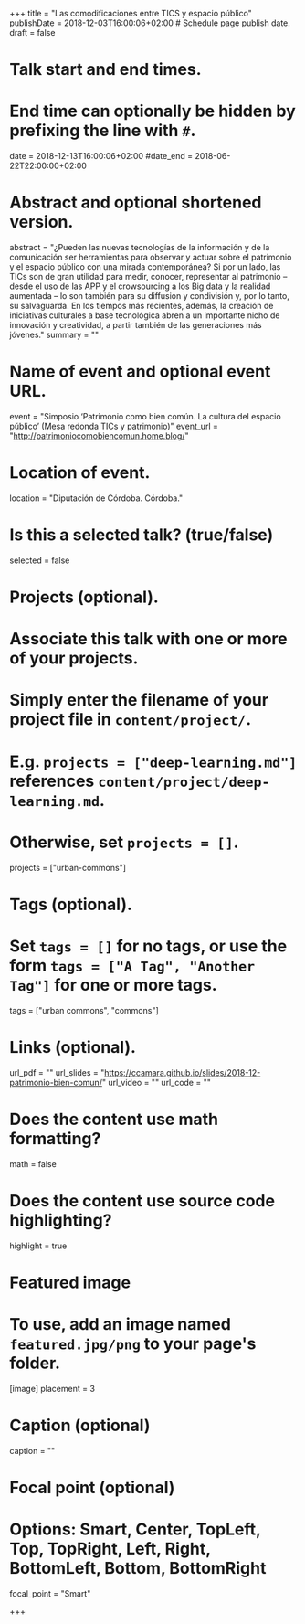 +++
title = "Las comodificaciones entre TICS y espacio público"
publishDate = 2018-12-03T16:00:06+02:00  # Schedule page publish date.
draft = false

# Talk start and end times.
#   End time can optionally be hidden by prefixing the line with `#`.
date = 2018-12-13T16:00:06+02:00
#date_end = 2018-06-22T22:00:00+02:00

# Abstract and optional shortened version.
abstract = "¿Pueden las nuevas tecnologías de la información y de la comunicación ser herramientas para observar y actuar sobre el patrimonio y el espacio público con una mirada contemporánea? Si por un lado, las TICs son de gran utilidad para medir, conocer, representar al patrimonio – desde el uso de las APP y el crowsourcing a los Big data y la realidad aumentada – lo son también para su  diffusion y condivisión y, por lo tanto, su salvaguarda. En los tiempos más recientes, además, la creación de iniciativas culturales a base tecnológica abren a un importante nicho de innovación y creatividad, a partir también de las generaciones más jóvenes."
summary = ""

# Name of event and optional event URL.
event = "Simposio ‘Patrimonio como bien común. La cultura del espacio público’ (Mesa redonda TICs y patrimonio)"
event_url = "http://patrimoniocomobiencomun.home.blog/"

# Location of event.
location = "Diputación de Córdoba. Córdoba."

# Is this a selected talk? (true/false)
selected = false

# Projects (optional).
#   Associate this talk with one or more of your projects.
#   Simply enter the filename of your project file in `content/project/`.
#   E.g. `projects = ["deep-learning.md"]` references `content/project/deep-learning.md`.
#   Otherwise, set `projects = []`.
projects = ["urban-commons"]

# Tags (optional).
#   Set `tags = []` for no tags, or use the form `tags = ["A Tag", "Another Tag"]` for one or more tags.
tags = ["urban commons", "commons"]

# Links (optional).
url_pdf = ""
url_slides = "https://ccamara.github.io/slides/2018-12-patrimonio-bien-comun/"
url_video = ""
url_code = ""

# Does the content use math formatting?
math = false

# Does the content use source code highlighting?
highlight = true

# Featured image
# To use, add an image named `featured.jpg/png` to your page's folder.
[image]
  placement  = 3
  # Caption (optional)
  caption = ""

  # Focal point (optional)
  # Options: Smart, Center, TopLeft, Top, TopRight, Left, Right, BottomLeft, Bottom, BottomRight
  focal_point = "Smart"

+++
